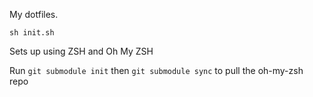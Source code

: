 My dotfiles.

```
sh init.sh
```

Sets up using ZSH and Oh My ZSH

Run `git submodule init` then `git submodule sync` to pull the oh-my-zsh repo
